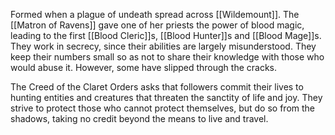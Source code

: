 Formed when a plague of undeath spread across [[Wildemount]]. The [[Matron of Ravens]] gave one of her priests the power of blood magic, leading to the first [[Blood Cleric]]s, [[Blood Hunter]]s and [[Blood Mage]]s. They work in secrecy, since their abilities are largely misunderstood. They keep their numbers small so as not to share their knowledge with those who would abuse it. However, some have slipped through the cracks.

The Creed of the Claret Orders asks that followers commit their lives to hunting entities and creatures that threaten the sanctity of life and joy. They strive to protect those who cannot protect themselves, but do so from the shadows, taking no credit beyond the means to live and travel.